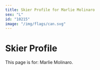 ```yaml
---
title: Skier Profile for Marlie Molinaro
sex: "L"
id: "10215"
image: "/img/flags/can.svg" 
---
```


# Skier Profile

This page is for: Marlie Molinaro.
    